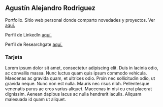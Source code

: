 ## Agustín Alejandro Rodriguez
Portfolio. Sitio web personal donde comparto novedades y proyectos. Ver <a href="https://agstnrdz.github.io" target="_blank">aquí.</a>

Perfil de LinkedIn <a href="linkedin.com/in/agstnrodriguez/" target="_blank">aquí.</a>

Perfil de Researchgate <a href="researchgate.net/profile/Agustin-Rodriguez-27" target="_blank">aquí.</a>

### Tarjeta
Lorem ipsum dolor sit amet, consectetur adipiscing elit. Duis in lacinia odio, ac convallis massa. Nunc luctus quam quis ipsum commodo vehicula. Maecenas ac gravida quam, et ultrices odio. Proin nec sollicitudin odio, ut gravida neque. Nunc non est nulla. Mauris nec risus nibh. Pellentesque venenatis purus ac eros varius aliquet. Maecenas in nisi eu erat placerat dignissim. Aenean dapibus lacus ac nulla hendrerit iaculis. Aliquam malesuada id quam ut aliquet.
